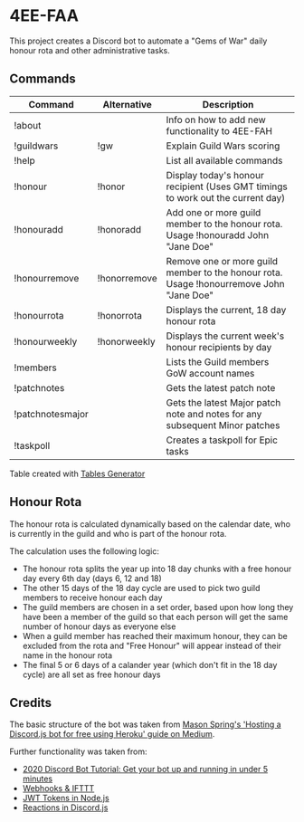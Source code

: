 # 4EE-FAA

This project creates a Discord bot to automate a "Gems of War" daily honour rota and other administrative tasks.

## Commands

| Command          | Alternative  | Description                                                                               |
|------------------|--------------|-------------------------------------------------------------------------------------------|
| !about           |              | Info on how to add new functionality to 4EE-FAH                                           |
| !guildwars       | !gw          | Explain Guild Wars scoring                                                                |
| !help            |              | List all available commands                                                               |
| !honour          | !honor       | Display today's honour recipient (Uses GMT timings to work out the current day)           |
| !honouradd       | !honoradd    | Add one or more guild member to the honour rota. Usage !honouradd John "Jane Doe"         |
| !honourremove    | !honorremove | Remove one or more guild member to the honour rota. Usage !honourremove John \"Jane Doe\" |
| !honourrota      | !honorrota   | Displays the current, 18 day honour rota                                                  |
| !honourweekly    | !honorweekly | Displays the current week's honour recipients by day                                      |
| !members         |              | Lists the Guild members GoW account names                                                 |
| !patchnotes      |              | Gets the latest patch note                                                                |
| !patchnotesmajor |              | Gets the latest Major patch note and notes for any subsequent Minor patches               |
| !taskpoll        |              | Creates a taskpoll for Epic tasks                                                         |

Table created with [Tables Generator](https://www.tablesgenerator.com/markdown_tables)

## Honour Rota

The honour rota is calculated dynamically based on the calendar date, who is currently in the guild and who is part of the honour rota.

The calculation uses the following logic:
* The honour rota splits the year up into 18 day chunks with a free honour day every 6th day (days 6, 12 and 18)
* The other 15 days of the 18 day cycle are used to pick two guild members to receive honour each day
* The guild members are chosen in a set order, based upon how long they have been a member of the guild so that each person will get the same number of honour days as everyone else
* When a guild member has reached their maximum honour, they can be excluded from the rota and "Free Honour" will appear instead of their name in the honour rota
* The final 5 or 6 days of a calander year (which don't fit in the 18 day cycle) are all set as free honour days

## Credits

The basic structure of the bot was taken from [Mason Spring's 'Hosting a Discord.js bot for free using Heroku' guide on Medium](https://medium.com/@mason.spr/hosting-a-discord-js-bot-for-free-using-heroku-564c3da2d23f).

Further functionality was taken from:
* [2020 Discord Bot Tutorial: Get your bot up and running in under 5 minutes](https://codeburst.io/discord-bot-tutorial-2020-a8a2e37e347c)
* [Webhooks & IFTTT](https://www.reddit.com/r/discordapp/comments/82klp3/bot_that_regularly_announces_messages/)
* [JWT Tokens in Node.js](https://www.sohamkamani.com/blog/javascript/2019-03-29-node-jwt-authentication/)
* [Reactions in Discord.js](https://discordjs.guide/popular-topics/reactions.html#custom-emojis)